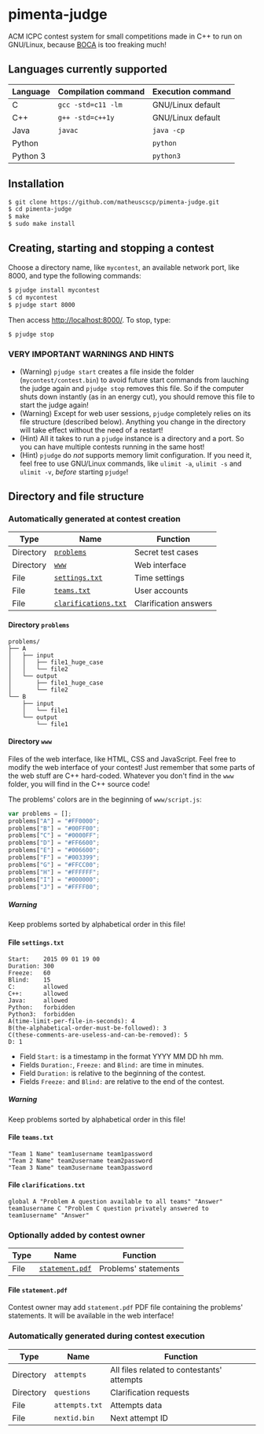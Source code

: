 # pimenta-judge
ACM ICPC contest system for small competitions made in C++ to run on GNU/Linux, because [BOCA](https://github.com/cassiopc/boca) is too freaking much!

## Languages currently supported
| Language | Compilation command | Execution command |
| -------- | ------------------- | ----------------- |
| C        | `gcc -std=c11 -lm`  | GNU/Linux default |
| C++      | `g++ -std=c++1y`    | GNU/Linux default |
| Java     | `javac`             | `java -cp`        |
| Python   |                     | `python`          |
| Python 3 |                     | `python3`         |

## Installation
```bash
$ git clone https://github.com/matheuscscp/pimenta-judge.git
$ cd pimenta-judge
$ make
$ sudo make install
```

## Creating, starting and stopping a contest
Choose a directory name, like `mycontest`, an available network port, like 8000, and type the following commands:
```bash
$ pjudge install mycontest
$ cd mycontest
$ pjudge start 8000
```
Then access [http://localhost:8000/](http://localhost:8000/). To stop, type:
```bash
$ pjudge stop
```

### VERY IMPORTANT WARNINGS AND HINTS
* (Warning) `pjudge start` creates a file inside the folder (`mycontest/contest.bin`) to avoid future start commands from lauching the judge again and `pjudge stop` removes this file. So if the computer shuts down instantly (as in an energy cut), you should remove this file to start the judge again!
* (Warning) Except for web user sessions, `pjudge` completely relies on its file structure (described below). Anything you change in the directory will take effect without the need of a restart!
* (Hint) All it takes to run a `pjudge` instance is a directory and a port. So you can have multiple contests running in the same host!
* (Hint) `pjudge` do *not* supports memory limit configuration. If you need it, feel free to use GNU/Linux commands, like `ulimit -a`, `ulimit -s` and `ulimit -v`, *before* starting `pjudge`!

## Directory and file structure

### Automatically generated at contest creation
| Type      | Name                                            | Function              |
| --------- | ----------------------------------------------- | --------------------- |
| Directory | [`problems`](#directory-problems)               | Secret test cases     |
| Directory | [`www`](#directory-www)                         | Web interface         |
| File      | [`settings.txt`](#file-settingstxt)             | Time settings         |
| File      | [`teams.txt`](#file-teamstxt)                   | User accounts         |
| File      | [`clarifications.txt`](#file-clarificationstxt) | Clarification answers |

#### Directory `problems`
```
problems/
├── A
│   ├── input
│   │   ├── file1_huge_case
│   │   └── file2
│   └── output
│       ├── file1_huge_case
│       └── file2
└── B
    ├── input
    │   └── file1
    └── output
        └── file1
```

#### Directory `www`
Files of the web interface, like HTML, CSS and JavaScript. Feel free to modify the web interface of your contest! Just remember that some parts of the web stuff are C++ hard-coded. Whatever you don't find in the `www` folder, you will find in the C++ source code!

The problems' colors are in the beginning of `www/script.js`:
```javascript
var problems = [];
problems["A"] = "#FF0000";
problems["B"] = "#00FF00";
problems["C"] = "#0000FF";
problems["D"] = "#FF6600";
problems["E"] = "#006600";
problems["F"] = "#003399";
problems["G"] = "#FFCC00";
problems["H"] = "#FFFFFF";
problems["I"] = "#000000";
problems["J"] = "#FFFF00";
```
##### Warning
Keep problems sorted by alphabetical order in this file!

#### File `settings.txt`
```
Start:    2015 09 01 19 00
Duration: 300
Freeze:   60
Blind:    15
C:        allowed
C++:      allowed
Java:     allowed
Python:   forbidden
Python3:  forbidden
A(time-limit-per-file-in-seconds): 4
B(the-alphabetical-order-must-be-followed): 3
C(these-comments-are-useless-and-can-be-removed): 5
D: 1
```
* Field `Start:` is a timestamp in the format YYYY MM DD hh mm.
* Fields `Duration:`, `Freeze:` and `Blind:` are time in minutes.
* Field `Duration:` is relative to the beginning of the contest.
* Fields `Freeze:` and `Blind:` are relative to the end of the contest.

##### Warning
Keep problems sorted by alphabetical order in this file!

#### File `teams.txt`
```
"Team 1 Name" team1username team1password
"Team 2 Name" team2username team2password
"Team 3 Name" team3username team3password
```

#### File `clarifications.txt`
```
global A "Problem A question available to all teams" "Answer"
team1username C "Problem C question privately answered to team1username" "Answer"
```

### Optionally added by contest owner
| Type | Name                                  | Function             |
| ---- | ------------------------------------- | -------------------- |
| File | [`statement.pdf`](#file-statementpdf) | Problems' statements |

#### File `statement.pdf`
Contest owner may add `statement.pdf` PDF file containing the problems' statements. It will be available in the web interface!

### Automatically generated during contest execution
| Type      | Name              | Function                                                |
| --------- | ----------------- | ------------------------------------------------------- |
| Directory | `attempts`        | All files related to contestants' attempts              |
| Directory | `questions`       | Clarification requests                                  |
| File      | `attempts.txt`    | Attempts data                                           |
| File      | `nextid.bin`      | Next attempt ID                                         |
